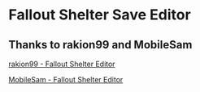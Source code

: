 
# Fallout Shelter Save Editor


## Thanks to rakion99 and MobileSam

[rakion99 - Fallout Shelter Editor](https://github.com/rakion99/shelter-editor)

[MobileSam - Fallout Shelter Editor](https://github.com/MobileSam/shelter-editor)
